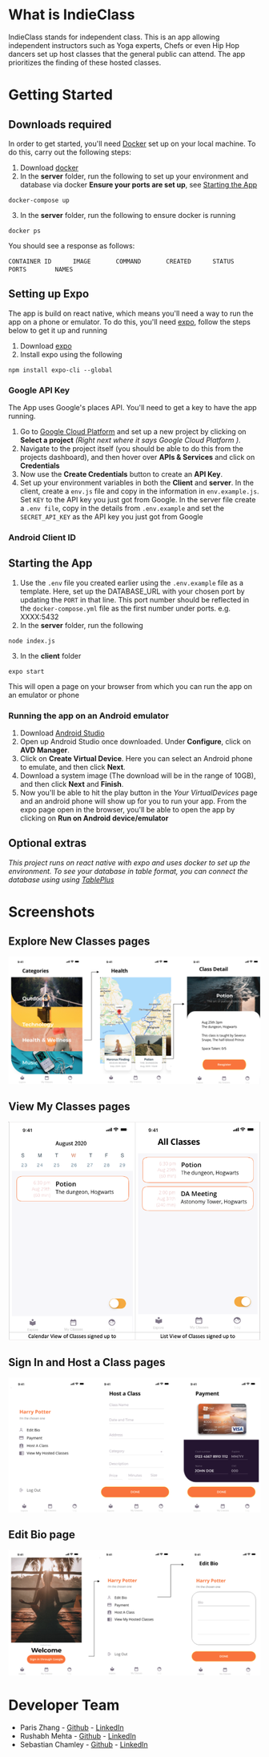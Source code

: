 # What is IndieClass
IndieClass stands for independent class. This is an app allowing independent instructors such as Yoga experts, Chefs or even Hip Hop dancers set up host classes that the general public can attend. The app prioritizes the finding of these hosted classes.

# Getting Started
## Downloads required
In order to get started, you'll need [Docker](https://www.docker.com/) set up on your local machine. To do this, carry out the following steps:
1. Download [docker](https://www.docker.com/get-started)
2. In the **server** folder, run the following to set up your environment and database via docker **Ensure your ports are set up**, see [Starting the App](#starting-the-app)
<pre><code>docker-compose up</code></pre>
3. In the **server** folder, run the following to ensure docker is running
<pre><code>docker ps</code></pre>
You should see a response as follows:
<pre><code>CONTAINER ID      IMAGE       COMMAND       CREATED      STATUS       PORTS        NAMES</code></pre>

## Setting up Expo
The app is build on react native, which means you'll need a way to run the app on a phone or emulator. To do this, you'll need [expo](https://expo.io/), follow the steps below to get it up and running
1. Download [expo](https://expo.io/learn)
2. Install expo using the following
<pre><code>npm install expo-cli --global</code></pre>

### Google API Key
The App uses Google's places API. You'll need to get a key to have the app running.
1. Go to [Google Cloud Platform](https://console.cloud.google.com/home) and set up a new project by clicking on **Select a project** *(Right next where it says Google Cloud Platform )*.
2. Navigate to the project itself (you should be able to do this from the projects dashboard), and then hover over **APIs & Services** and click on **Credentials**
3. Now use the **Create Credentials** button to create an **API Key**.
4. Set up your environment variables in both the **Client** and **server**. In the client, create a `env.js` file and copy in the information in `env.example.js`. Set `KEY` to the API key you just got from Google. In the server file create a `.env file`, copy in the details from `.env.example` and set the `SECRET_API_KEY` as the API key you just got from Google

### Android Client ID


## Starting the App
1. Use the `.env` file you created earlier using the `.env.example` file as a template. Here, set up the DATABASE_URL with your chosen port by updating the `PORT` in that line. This port number should be reflected in the `docker-compose.yml` file as the first number under ports. e.g. XXXX:5432 
2. In the **server** folder, run the following
<pre><code>node index.js</code></pre>
3. In the **client** folder 
<pre><code>expo start</code></pre>
This will open a page on your browser from which you can run the app on an emulator or phone

### Running the app on an Android emulator
1. Download [Android Studio](https://developer.android.com/studio)
2. Open up Android Studio once downloaded. Under **Configure**, click on **AVD Manager**.
3. Click on **Create Virtual Device**. Here you can select an Android phone to emulate, and then click **Next**.
4. Download a system image (The download will be in the range of 10GB), and then click **Next** and **Finish**.
5. Now you'll be able to hit the play button in the *Your VirtualDevices* page and an android phone will show up for you to run your app.
From the expo page open in the browser, you'll be able to open the app by clicking on **Run on Android device/emulator**

## Optional extras
*This project runs on react native with expo and uses docker to set up the environment. To see your database in table format, you can connect the database using using [TablePlus](https://tableplus.com/)*

# Screenshots
## Explore New Classes pages
![Explore new classes](/__screenshots/Explore_classes.png)

## View My Classes pages
![Explore new classes](/__screenshots/myClasses_views.png)

## Sign In and Host a Class pages
![Explore new classes](/__screenshots/Host_a_class.png)

## Edit Bio page
![Explore new classes](/__screenshots/Edit_bio.png)

# Developer Team
* Paris Zhang - [Github](https://github.com/ParisQZhang) - [LinkedIn](https://www.linkedin.com/in/paris-qing-zhang/)
* Rushabh Mehta - [Github](https://github.com/RushabhM2) - [LinkedIn](www.linkedin.com/in/RushabhM2)
* Sebastian Chamley - [Github](https://github.com/chamley) - [LinkedIn](https://www.linkedin.com/in/sebastian-chamley-1277a11a1/)

